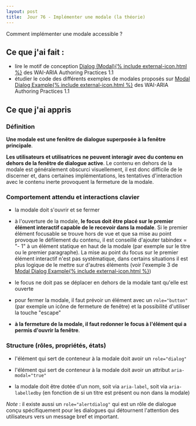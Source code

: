 ```yaml
---
layout: post
title:  Jour 76 - Implémenter une modale (la théorie)
---
```


Comment implémenter une modale accessible ?

## Ce que j'ai fait :
- lire le motif de conception <a href="https://www.w3.org/TR/wai-aria-practices/#dialog_modal" lang="en" hreflang="en">Dialog (Modal){% include external-icon.html %}</a> des <span lang="en">WAI-ARIA Authoring Practices 1.1</span>
- étudier le code des différents exemples de modales proposés sur <a href="https://www.w3.org/TR/wai-aria-practices/examples/dialog-modal/dialog.html" lang="en" hreflang="en">Modal Dialog Example{% include external-icon.html %}</a> des <span lang="en">WAI-ARIA Authoring Practices 1.1</span>

## Ce que j'ai appris
### Définition
**Une modale est une fenêtre de dialogue superposée à la fenêtre principale**.

**Les utilisateurs et utilisatrices ne peuvent interagir avec du contenu en dehors de la fenêtre de dialogue active**. Le contenu en dehors de la modale est généralement obscurci visuellement, il est donc difficile de le discerner et, dans certaines implémentations, les tentatives d'interaction avec le contenu inerte provoquent la fermeture de la modale.

### Comportement attendu et interactions clavier
- la modale doit s'ouvrir et se fermer

- à l'ouverture de la modale, **le focus doit être placé sur le premier élément interactif capable de le recevoir dans la modale**. Si le premier élément focusable se trouve hors de vue et que sa mise au point provoque le défilement du contenu, il est conseillé d'ajouter tabindex = "- 1" à un élément statique en haut de la modale (par exemple sur le titre ou le premier paragraphe). La mise au point du focus sur le premier élément interactif n'est pas systématique, dans certains situations il est plus logique de le mettre sur d'autres éléments (voir l'exemple 3 de <a href="https://www.w3.org/TR/wai-aria-practices/examples/dialog-modal/dialog.html" lang="en" hreflang="en">Modal Dialog Example{% include external-icon.html %}</a>)

- le focus ne doit pas se déplacer en dehors de la modale tant qu'elle est ouverte

- pour fermer la modale, il faut prévoir un élément avec un `role="button"` (par exemple un icône de fermeture de fenêtre) et la possibilité d'utiliser la touche "escape"

- **à la fermeture de la modale, il faut redonner le focus à l'élément qui a permis d'ouvrir la fenêtre**.

### Structure (rôles, propriétés, états)
- l'élément qui sert de conteneur à la modale doit avoir un `role="dialog"`

- l'élément qui sert de conteneur à la modale doit avoir un attribut `aria-modal="true"`

- la modale doit être dotée d'un nom, soit via `aria-label`, soit via `aria-labelledby` (en fonction de si un titre est présent ou non dans la modale)

*Note* : il existe aussi un `role="alertdialog"` qui est un rôle de dialogue conçu spécifiquement pour les dialogues qui détournent l'attention des utilisateurs vers un message bref et important.


